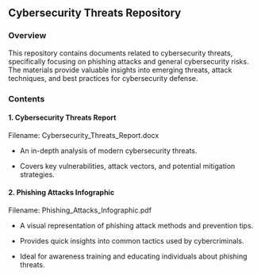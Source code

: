 ## Cybersecurity Threats Repository

### Overview

This repository contains documents related to cybersecurity threats, specifically focusing on phishing attacks and general cybersecurity risks. The materials provide valuable insights into emerging threats, attack techniques, and best practices for cybersecurity defense.

### Contents

#### 1. Cybersecurity Threats Report

Filename: Cybersecurity_Threats_Report.docx

* An in-depth analysis of modern cybersecurity threats.

* Covers key vulnerabilities, attack vectors, and potential mitigation strategies.

#### 2. Phishing Attacks Infographic

Filename: Phishing_Attacks_Infographic.pdf

* A visual representation of phishing attack methods and prevention tips.

* Provides quick insights into common tactics used by cybercriminals.

* Ideal for awareness training and educating individuals about phishing threats.
